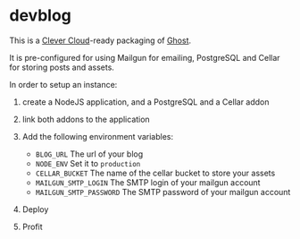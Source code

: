 # devblog

This is a [Clever Cloud](https://www.clever-cloud.com)-ready packaging of [Ghost](https://ghost.org).

It is pre-configured for using Mailgun for emailing, PostgreSQL and Cellar for storing posts and assets.

In order to setup an instance:

1. create a NodeJS application, and a PostgreSQL and a Cellar addon
2. link both addons to the application
3. Add the following environment variables:

    - `BLOG_URL` The url of your blog
    - `NODE_ENV` Set it to `production`
    - `CELLAR_BUCKET` The name of the cellar bucket to store your assets
    - `MAILGUN_SMTP_LOGIN` The SMTP login of your mailgun account
    - `MAILGUN_SMTP_PASSWORD` The SMTP password of your mailgun account

4. Deploy
5. Profit
